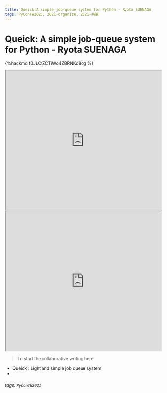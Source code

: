 ```yaml
---
title: Queick:A simple job-queue system for Python - Ryota SUENAGA
tags: PyConTW2021, 2021-organize, 2021-共筆
---
```


# Queick: A simple job-queue system for Python - Ryota SUENAGA

{%hackmd f0JLCtZCTiWo4ZBRNKd8cg %}

<iframe src="https://app.sli.do/event/g9nz1bld" height=450 width=100%></iframe>

<iframe src="https://wall.sli.do/event/g9nz1bld?section=a756a8b6-c7ab-453f-90dc-51bd915c1e2d" height=450 width=100%></iframe>

> To start the collaborative writing here
* Queick : Light and simple job queue system
* 
###### tags: `PyConTW2021`
